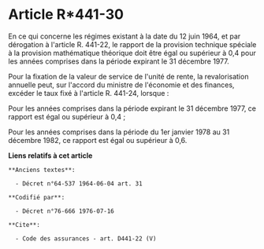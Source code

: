 # Article R*441-30

En ce qui concerne les régimes existant à la date du 12 juin 1964, et par dérogation à l'article R. 441-22, le rapport de la
provision technique spéciale à la provision mathématique théorique doit être égal ou supérieur à 0,4 pour les années
comprises dans la période expirant le 31 décembre 1977. 

Pour la fixation de la valeur de service de l'unité de rente, la revalorisation annuelle peut, sur l'accord du ministre de
l'économie et des finances, excéder le taux fixé à l'article R. 441-24, lorsque : 

Pour les années comprises dans la période expirant le 31 décembre 1977, ce rapport est égal ou supérieur à 0,4 ; 

Pour les années comprises dans la période du 1er janvier 1978 au 31 décembre 1982, ce rapport est égal ou supérieur à 0,6.

**Liens relatifs à cet article**

	**Anciens textes**:

	  - Décret n°64-537 1964-06-04 art. 31

	**Codifié par**:

	  - Décret n°76-666 1976-07-16

	**Cite**:

	  - Code des assurances - art. D441-22 (V)
